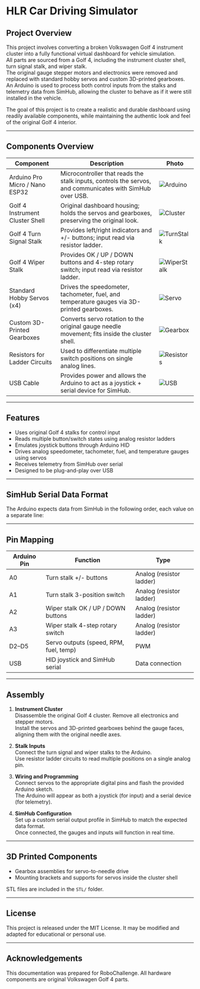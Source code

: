 # HLR Car Driving Simulator 

## Project Overview

This project involves converting a broken Volkswagen Golf 4 instrument cluster into a fully functional virtual dashboard for vehicle simulation.  
All parts are sourced from a Golf 4, including the instrument cluster shell, turn signal stalk, and wiper stalk.  
The original gauge stepper motors and electronics were removed and replaced with standard hobby servos and custom 3D-printed gearboxes.  
An Arduino is used to process both control inputs from the stalks and telemetry data from SimHub, allowing the cluster to behave as if it were still installed in the vehicle.

The goal of this project is to create a realistic and durable dashboard using readily available components, while maintaining the authentic look and feel of the original Golf 4 interior.

---

## Components Overview

| Component | Description | Photo |
|-----------|-------------|-------|
| Arduino Pro Micro / Nano ESP32 | Microcontroller that reads the stalk inputs, controls the servos, and communicates with SimHub over USB. | ![Arduino](path/to/arduino.jpg) |
| Golf 4 Instrument Cluster Shell | Original dashboard housing; holds the servos and gearboxes, preserving the original look. | ![Cluster](path/to/cluster.jpg) |
| Golf 4 Turn Signal Stalk | Provides left/right indicators and +/- buttons; input read via resistor ladder. | ![TurnStalk](path/to/turn_stalk.jpg) |
| Golf 4 Wiper Stalk | Provides OK / UP / DOWN buttons and 4-step rotary switch; input read via resistor ladder. | ![WiperStalk](path/to/wiper_stalk.jpg) |
| Standard Hobby Servos (x4) | Drives the speedometer, tachometer, fuel, and temperature gauges via 3D-printed gearboxes. | ![Servo](path/to/servo.jpg) |
| Custom 3D-Printed Gearboxes | Converts servo rotation to the original gauge needle movement; fits inside the cluster shell. | ![Gearbox](path/to/gearbox.jpg) |
| Resistors for Ladder Circuits | Used to differentiate multiple switch positions on single analog lines. | ![Resistors](path/to/resistors.jpg) |
| USB Cable | Provides power and allows the Arduino to act as a joystick + serial device for SimHub. | ![USB](path/to/usb.jpg) |


---

## Features

- Uses original Golf 4 stalks for control input
- Reads multiple button/switch states using analog resistor ladders
- Emulates joystick buttons through Arduino HID
- Drives analog speedometer, tachometer, fuel, and temperature gauges using servos
- Receives telemetry from SimHub over serial
- Designed to be plug-and-play over USB

---

## SimHub Serial Data Format

The Arduino expects data from SimHub in the following order, each value on a separate line:


---

## Pin Mapping

| Arduino Pin | Function                           | Type                        |
|-------------|------------------------------------|----------------------------|
| A0          | Turn stalk +/- buttons             | Analog (resistor ladder)   |
| A1          | Turn stalk 3-position switch       | Analog (resistor ladder)   |
| A2          | Wiper stalk OK / UP / DOWN buttons | Analog (resistor ladder)   |
| A3          | Wiper stalk 4-step rotary switch   | Analog (resistor ladder)   |
| D2–D5       | Servo outputs (speed, RPM, fuel, temp) | PWM                    |
| USB         | HID joystick and SimHub serial     | Data connection            |

---

## Assembly

1. **Instrument Cluster**  
   Disassemble the original Golf 4 cluster. Remove all electronics and stepper motors.  
   Install the servos and 3D-printed gearboxes behind the gauge faces, aligning them with the original needle axes.

2. **Stalk Inputs**  
   Connect the turn signal and wiper stalks to the Arduino.  
   Use resistor ladder circuits to read multiple positions on a single analog pin.

3. **Wiring and Programming**  
   Connect servos to the appropriate digital pins and flash the provided Arduino sketch.  
   The Arduino will appear as both a joystick (for input) and a serial device (for telemetry).

4. **SimHub Configuration**  
   Set up a custom serial output profile in SimHub to match the expected data format.  
   Once connected, the gauges and inputs will function in real time.

---

## 3D Printed Components

- Gearbox assemblies for servo-to-needle drive
- Mounting brackets and supports for servos inside the cluster shell

STL files are included in the `STL/` folder.

---

## License

This project is released under the MIT License. It may be modified and adapted for educational or personal use.

---

## Acknowledgements

This documentation was prepared for RoboChallenge. All hardware components are original Volkswagen Golf 4 parts.
